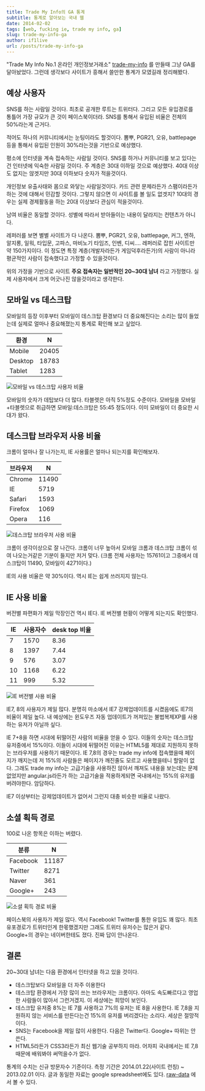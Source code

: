 ```yaml
---
title: Trade My Info의 GA 통계
subtitle: 통계로 알아보는 국내 웹
date: 2014-02-02
tags: [web, fucking ie, trade my info, ga]
slug: trade-my-info-ga
author: if1live
url: /posts/trade-my-info-ga
---
```

"Trade My Info No.1 온라인 개인정보거래소"
[trade-my-info](http://trademyinfo.libsora.so/) 를 만들때 그냥 GA를
달아놨었다. 그런데 생각보다 사이트가 흥해서 쓸만한 통계가 모였길래
정리해봤다.

## 예상 사용자

SNS를 하는 사람일 것이다. 최초로 공개한 루트는 트위터다. 그리고 모든
유입경로를 통틀어 가장 규모가 큰 것이 페이스북이더라. SNS를 통해서
유입된 비율은 전체의 50%라는게 근거다.

적어도 하나의 커뮤니티에서는 눈팅이라도 할것이다. 뽐뿌, PGR21, 오유,
battlepage 등을 통해서 유입된 인원이 30%라는것을 기반으로 예상했다.

평소에 인터넷을 계속 접속하는 사람일 것이다. SNS를 하거나 커뮤니티를
보고 있다는건 인터넷에 익숙한 사람일 것이다. 주 계층은 30대 이하일
것으로 예상했다. 40대 이상도 없지는 않겟지만 30대 이하보다 숫자가
적을것이다.

개인정보 유출사태와 몸으로 와닿는 사람일것이다. 카드 관련 문제라든가
스팸이라든가 하는 것에 대해서 민감할 것이다. 그렇지 않으면 이 사이트를
볼 일도 없겟지? 10대의 경우는 실제 경제활동을 하는 20대 이상보다 관심이
적을것이다.

남여 비율은 동일할 것이다. 성별에 따라서 받아들이는 내용이 달라지는
컨텐츠가 아니다.

레퍼러를 보면 별별 사이트가 다 나온다. 뽐뿌, PGR21, 오유, battlepage,
커그, 엔하, 알지롱, 일워, 타입문, 고파스, 마비노기 타임즈, 인벤,
디씨.... 레퍼러로 잡힌 사이트만 약 150가지이다. 이 정도면 특정
계층(개발자라든가 게임덕후라든가)의 사람이 아니라 평균적인 사람이
접속했다고 가정할 수 있을것이다.

위의 가정을 기반으로 사이트 **주요 접속자는 일반적인 20~30대 남녀**
라고 가정했다. 실제 사용자에서 크게 어긋나진 않을것이라고 생각한다.

<!--adsense-->

## 모바일 vs 데스크탑

모바일의 등장 이후부터 모바일이 데스크탑 환경보다 더 중요해진다는 소리는
많이 들었는데 실제로 얼마나 중요해졌는지 통계로 확인해 보고 싶었다.

|  환경   | N     |
|---------|-------|
| Mobile  | 20405 |
| Desktop | 18783 |
| Tablet  | 1283  |

![모바일 vs 데스크탑 사용자 비율]({attach}trade-my-info-ga/mobile-desktop.png)

모바일의 숫자가 데탑보다 더 많다. 타블렛은 아직 5%정도 수준이다.
모바일을 모바일+타블렛으로 취급하면 모바일:데스크탑은 55:45 정도이다.
이미 모바일이 더 중요한 시대가 왔다.

## 데스크탑 브라우저 사용 비율

크롬이 얼마나 잘 나가는지, IE 사용률은 얼마나 되는지를 확인해보자.

|브라우저| N     |
|--------|-------|
|Chrome  | 11490 |
|IE      | 5719  |
|Safari  | 1593  |
|Firefox | 1069  |
|Opera   | 116   |

![데스크탑 브라우저 사용 비율]({attach}trade-my-info-ga/desktop-browser.png)

크롬이 생각이상으로 잘 나간다. 크롬이 너무 높아서 모바일 크롬과 데스크탑
크롬이 섞여 나오는거같은 기분이 들지만 저거 맞다. (크롬 전체 사용자는
15761이고 그중에서 데스크탑이 11490, 모바일이 4271이다.)

IE의 사용 비율은 약 30%이다. 역시 IE는 쉽게 쓰러지지 않는다.

## IE 사용 비율

버전별 파편화가 제일 막장인건 역시 IE다. IE 버전별 현황이 어떻게
되는지도 확인했다.

| IE |  사용자수 | desk top 비율 |
|----|-----------|----------|
| 7  | 1570      | 8.36 |
| 8  | 1397      | 7.44 |
| 9  | 576       | 3.07 |
| 10 | 1168      | 6.22 |
| 11 | 999       | 5.32 |

![IE 버전별 사용 비율]({attach}trade-my-info-ga/ie.png)

IE7, 8의 사용자가 제일 많다. 분명히 마소에서 IE7 강제업데이트를
시켰음에도 IE7의 비율이 제일 높다. 내 예상에는 윈도우즈 자동 업데이트가
꺼져있는 불법복제XP를 사용하는 유저가 아닐까 싶다.

IE 7+8을 하면 시대에 뒤떨어진 사람의 비율을 얻을 수 있다. 이들의 숫자는
데스크탑 유저중에서 15%이다. 이들이 시대에 뒤떨어진 이유는 HTML5를
제대로 지원하지 못하는 브라우저를 사용하기 때문이다. IE 7,8의 경우는
trade my info에 접속했을때 페이지가 깨지는데 저 15%의 사람들은 페이지가
깨진줄도 모르고 사용했을테니 할말이 없다. 그래도 trade my info는
고급기술을 사용하진 않아서 깨져도 내용을 보는데는 문제없었지만
angular.js라든가 하는 고급기술을 적용하게되면 국내에서는 15%의 유저를
버려야한다. 암담하다.

IE7 이상부터는 강제업데이트가 없어서 그런지 대충 비슷한 비율로 나왔다.

## 소셜 획득 경로

100로 나온 항목은 이하는 버렸다.

| 분류     | N |
|----------|-------|
| Facebook | 11187 |
| Twitter  | 8271 |
| Naver    | 361 |
| Google+  | 243 |

![소셜 획득 경로 비율]({attach}trade-my-info-ga/social-chart.png)

페이스북의 사용자가 제일 많다. 역시 Facebook! Twitter를 통한 유입도 꽤
많다. 최초 유포경로가 트위터인게 한몫했겠지만 그래도 트위터 유저수는
많은거 같다. Google+의 경우는 네이버한테도 졌다. 진짜 답이 안나온다.

## 결론

20~30대 남녀는 다음 환경에서 인터넷을 하고 있을 것이다.

* 데스크탑보다 모바일을 더 자주 이용한다
* 데스크탑 환경에서 가장 많이 쓰는 브라우저는 크롬이다.
아마도 속도빠르다고 영업한 사람들이 많아서 그런거겠지.
이 세상에는 희망이 보인다.
* 데스크탑 유저중 8%는 IE 7를 사용하고 7%의 유저는 IE 8을 사용한다.
IE 7,8을 지원하지 않는 서비스를 만든다는건 15%의 유저를 버리겠다는 소리다.
세상은 절망적이다.
* SNS는 Facebook을 제일 많이 사용한다. 다음은 Twitter다. Google+ 따위는 안쓴다.
* HTML5라든가 CSS3라든가 최신 웹기술 공부하지 마라. 어차피 국내에서는 IE 7,8 때문에 배워봐야 써먹을수가 없다.

통계의 수치는 신규 방문자수 기준이다. 측정 기간은 2014.01.22(사이트 런칭) ~ 2013.02.01 이다.
글과 동일한 자료는 google spreadsheet에도 있다.
[raw-data](https://docs.google.com/spreadsheet/ccc?key=0AhRfWUmEuMJxdHZKX2JUOTdQX0poc3BJa1VpdDdaZkE&usp=sharing)
에서 볼 수 있다.
